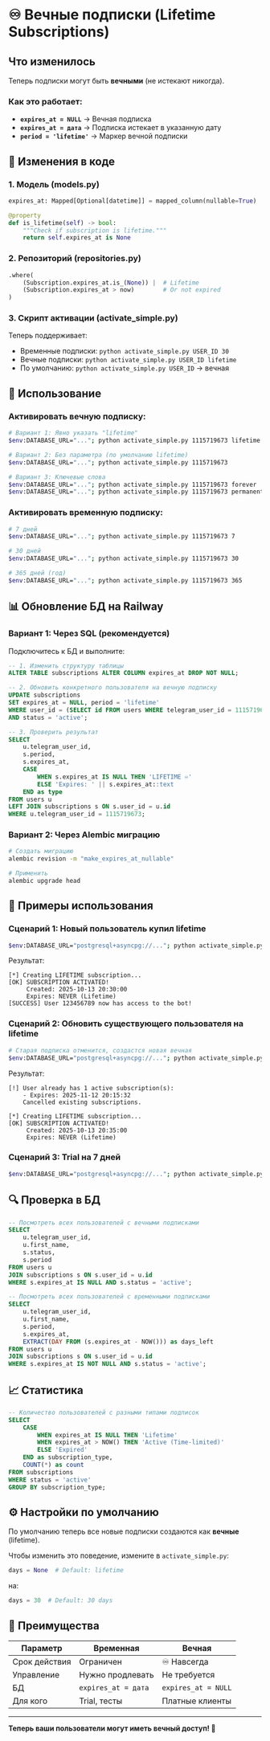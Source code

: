 # ♾️ Вечные подписки (Lifetime Subscriptions)

## Что изменилось

Теперь подписки могут быть **вечными** (не истекают никогда).

### Как это работает:

- **`expires_at = NULL`** → Вечная подписка
- **`expires_at = дата`** → Подписка истекает в указанную дату
- **`period = 'lifetime'`** → Маркер вечной подписки

## 🔧 Изменения в коде

### 1. Модель (models.py)
```python
expires_at: Mapped[Optional[datetime]] = mapped_column(nullable=True)  # NULL = lifetime

@property
def is_lifetime(self) -> bool:
    """Check if subscription is lifetime."""
    return self.expires_at is None
```

### 2. Репозиторий (repositories.py)
```python
.where(
    (Subscription.expires_at.is_(None)) |  # Lifetime
    (Subscription.expires_at > now)        # Or not expired
)
```

### 3. Скрипт активации (activate_simple.py)
Теперь поддерживает:
- Временные подписки: `python activate_simple.py USER_ID 30`
- Вечные подписки: `python activate_simple.py USER_ID lifetime`
- По умолчанию: `python activate_simple.py USER_ID` → вечная

## 🚀 Использование

### Активировать вечную подписку:

```bash
# Вариант 1: Явно указать "lifetime"
$env:DATABASE_URL="..."; python activate_simple.py 1115719673 lifetime

# Вариант 2: Без параметра (по умолчанию lifetime)
$env:DATABASE_URL="..."; python activate_simple.py 1115719673

# Вариант 3: Ключевые слова
$env:DATABASE_URL="..."; python activate_simple.py 1115719673 forever
$env:DATABASE_URL="..."; python activate_simple.py 1115719673 permanent
```

### Активировать временную подписку:

```bash
# 7 дней
$env:DATABASE_URL="..."; python activate_simple.py 1115719673 7

# 30 дней
$env:DATABASE_URL="..."; python activate_simple.py 1115719673 30

# 365 дней (год)
$env:DATABASE_URL="..."; python activate_simple.py 1115719673 365
```

## 📊 Обновление БД на Railway

### Вариант 1: Через SQL (рекомендуется)

Подключитесь к БД и выполните:

```sql
-- 1. Изменить структуру таблицы
ALTER TABLE subscriptions ALTER COLUMN expires_at DROP NOT NULL;

-- 2. Обновить конкретного пользователя на вечную подписку
UPDATE subscriptions
SET expires_at = NULL, period = 'lifetime'
WHERE user_id = (SELECT id FROM users WHERE telegram_user_id = 1115719673)
AND status = 'active';

-- 3. Проверить результат
SELECT
    u.telegram_user_id,
    s.period,
    s.expires_at,
    CASE
        WHEN s.expires_at IS NULL THEN 'LIFETIME ♾️'
        ELSE 'Expires: ' || s.expires_at::text
    END as type
FROM users u
LEFT JOIN subscriptions s ON s.user_id = u.id
WHERE u.telegram_user_id = 1115719673;
```

### Вариант 2: Через Alembic миграцию

```bash
# Создать миграцию
alembic revision -m "make_expires_at_nullable"

# Применить
alembic upgrade head
```

## 🎯 Примеры использования

### Сценарий 1: Новый пользователь купил lifetime

```bash
$env:DATABASE_URL="postgresql+asyncpg://..."; python activate_simple.py 123456789 lifetime
```

Результат:
```
[*] Creating LIFETIME subscription...
[OK] SUBSCRIPTION ACTIVATED!
     Created: 2025-10-13 20:30:00
     Expires: NEVER (Lifetime)
[SUCCESS] User 123456789 now has access to the bot!
```

### Сценарий 2: Обновить существующего пользователя на lifetime

```bash
# Старая подписка отменится, создастся новая вечная
$env:DATABASE_URL="postgresql+asyncpg://..."; python activate_simple.py 1115719673
```

Результат:
```
[!] User already has 1 active subscription(s):
    - Expires: 2025-11-12 20:15:32
    Cancelled existing subscriptions.

[*] Creating LIFETIME subscription...
[OK] SUBSCRIPTION ACTIVATED!
     Created: 2025-10-13 20:35:00
     Expires: NEVER (Lifetime)
```

### Сценарий 3: Trial на 7 дней

```bash
$env:DATABASE_URL="postgresql+asyncpg://..."; python activate_simple.py 987654321 7
```

## 🔍 Проверка в БД

```sql
-- Посмотреть всех пользователей с вечными подписками
SELECT
    u.telegram_user_id,
    u.first_name,
    s.status,
    s.period
FROM users u
JOIN subscriptions s ON s.user_id = u.id
WHERE s.expires_at IS NULL AND s.status = 'active';

-- Посмотреть всех пользователей с временными подписками
SELECT
    u.telegram_user_id,
    u.first_name,
    s.period,
    s.expires_at,
    EXTRACT(DAY FROM (s.expires_at - NOW())) as days_left
FROM users u
JOIN subscriptions s ON s.user_id = u.id
WHERE s.expires_at IS NOT NULL AND s.status = 'active';
```

## 📈 Статистика

```sql
-- Количество пользователей с разными типами подписок
SELECT
    CASE
        WHEN expires_at IS NULL THEN 'Lifetime'
        WHEN expires_at > NOW() THEN 'Active (Time-limited)'
        ELSE 'Expired'
    END as subscription_type,
    COUNT(*) as count
FROM subscriptions
WHERE status = 'active'
GROUP BY subscription_type;
```

## ⚙️ Настройки по умолчанию

По умолчанию теперь все новые подписки создаются как **вечные** (lifetime).

Чтобы изменить это поведение, измените в `activate_simple.py`:

```python
days = None  # Default: lifetime
```

на:

```python
days = 30  # Default: 30 days
```

## 🎉 Преимущества

| Параметр | Временная | Вечная |
|----------|-----------|--------|
| Срок действия | Ограничен | ♾️ Навсегда |
| Управление | Нужно продлевать | Не требуется |
| БД | `expires_at = дата` | `expires_at = NULL` |
| Для кого | Trial, тесты | Платные клиенты |

---

**Теперь ваши пользователи могут иметь вечный доступ! 🎉**

